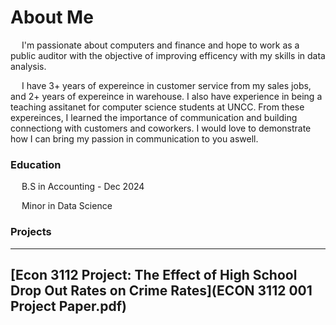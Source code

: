 # About Me
&emsp; I'm passionate about computers and finance and hope to work as a public auditor with the objective of improving efficency with my skills in data analysis. 

&emsp; I have 3+ years of expereince in customer service from my sales jobs, and 2+ years of expereince in warehouse. I also have experience in being a teaching assitanet for computer science students at UNCC. From these expereinces, I learned the importance of communication and building connectiong with customers and coworkers. I would love to demonstrate how I can bring my passion in communication to you aswell. 

### Education
&emsp; B.S in Accounting - Dec 2024
  
&emsp; Minor in Data Science

### Projects

---
[Econ 3112 Project: The Effect of High School Drop Out Rates on Crime Rates](ECON 3112 001 Project Paper.pdf)
---


